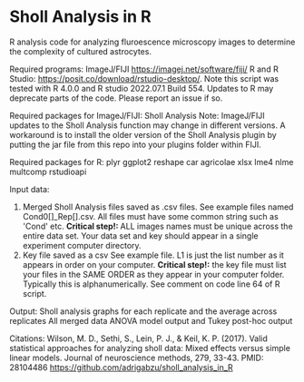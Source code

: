 # Sholl Analysis in R

R analysis code for analyzing fluroescence microscopy images to determine the complexity of cultured astrocytes. 

Required programs:
ImageJ/FIJI https://imagej.net/software/fiji/
R and R Studio: https://posit.co/download/rstudio-desktop/. Note this script was tested with R 4.0.0 and R studio 2022.07.1 Build 554. Updates to R may deprecate parts of the code. Please report an issue if so.

Required packages for ImageJ/FIJI:
Sholl Analysis 
Note: ImageJ/FIJI updates to the Sholl Analysis function may change in different versions. A workaround is to install the older version of the Sholl Analysis plugin by putting the jar file from this repo into your plugins folder within FIJI.

Required packages for R:
plyr
ggplot2
reshape
car
agricolae
xlsx
lme4
nlme
multcomp
rstudioapi

Input data:
1. Merged Sholl Analysis files saved as .csv files. See example files named Cond0[]_Rep[].csv. All files must have some common string such as 'Cond' etc. <b> Critical step!: </b> ALL images names must be unique across the entire data set. Your data set and key should appear in a single experiment computer directory. 
2. Key file saved as a csv See example file.  L1 is just the list number as it appears in order on your computer. <b> Critical step!:</b> the key file must list your files in the SAME ORDER as they appear in your computer folder. Typically this is alphanumerically. See  comment on code line 64 of R script.

Output:
Sholl analysis graphs for each replicate and the average across replicates
All merged data
ANOVA model output and Tukey post-hoc output

Citations:
Wilson, M. D., Sethi, S., Lein, P. J., & Keil, K. P. (2017). Valid statistical approaches for analyzing sholl data: Mixed effects versus simple linear models. Journal of neuroscience methods, 279, 33-43. PMID: 28104486
https://github.com/adrigabzu/sholl_analysis_in_R

